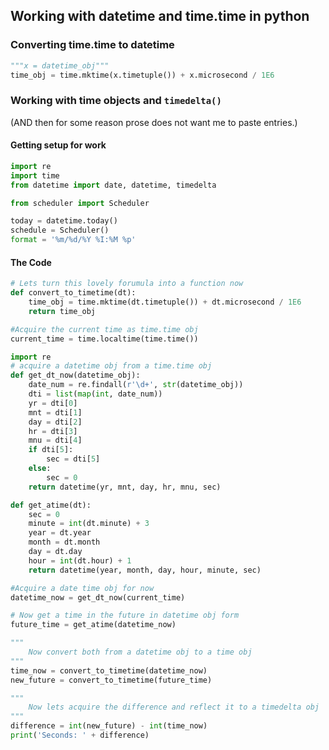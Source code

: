 ## Working with datetime and time.time in python


### Converting time.time to datetime

```python
"""x = datetime_obj"""
time_obj = time.mktime(x.timetuple()) + x.microsecond / 1E6
```

### Working with time objects and `timedelta()`


(AND then for some reason prose does not want me to paste entries.)

#### Getting setup for work

```python
import re
import time
from datetime import date, datetime, timedelta

from scheduler import Scheduler

today = datetime.today()
schedule = Scheduler()
format = '%m/%d/%Y %I:%M %p'
```

#### The Code

```python
# Lets turn this lovely forumula into a function now
def convert_to_timetime(dt):
    time_obj = time.mktime(dt.timetuple()) + dt.microsecond / 1E6
    return time_obj
```


```python
#Acquire the current time as time.time obj
current_time = time.localtime(time.time())
```


```python
import re
# acquire a datetime obj from a time.time obj
def get_dt_now(datetime_obj):
    date_num = re.findall(r'\d+', str(datetime_obj))
    dti = list(map(int, date_num))
    yr = dti[0]
    mnt = dti[1]
    day = dti[2]
    hr = dti[3]
    mnu = dti[4]
    if dti[5]:
        sec = dti[5]
    else:
        sec = 0
    return datetime(yr, mnt, day, hr, mnu, sec)
```


```python
def get_atime(dt):
    sec = 0
    minute = int(dt.minute) + 3
    year = dt.year
    month = dt.month
    day = dt.day
    hour = int(dt.hour) + 1
    return datetime(year, month, day, hour, minute, sec)
```


```python
#Acquire a date time obj for now
datetime_now = get_dt_now(current_time)

# Now get a time in the future in datetime obj form
future_time = get_atime(datetime_now)

"""
    Now convert both from a datetime obj to a time obj
"""
time_now = convert_to_timetime(datetime_now)
new_future = convert_to_timetime(future_time)

"""
    Now lets acquire the difference and reflect it to a timedelta obj
"""
difference = int(new_future) - int(time_now)
print('Seconds: ' + difference)
```
